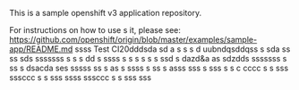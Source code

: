 This is a sample openshift v3 application repository.  

For instructions on how to use s  it, please see: https://github.com/openshift/origin/blob/master/examples/sample-app/README.md
ssss
Test CI20dddsda
sd a s s
s d uubndqsddqss s
sda 
ss ss sds sssssss
 s s s
dd s ssss
s s  s s  s s ssd s dazd&a as sdzdds sssssss
 s ss s  dsacda ses sssss
ss s  as
 s ssss 
 s ss s  asss
sss  s
sss
 s s
c
cccc
 s s
sss
sssccc
 s s
sss
ssss
sssccc
 s s
sss
sss


